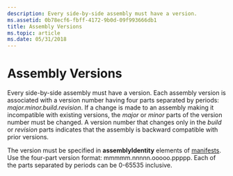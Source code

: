 ```yaml
---
description: Every side-by-side assembly must have a version.
ms.assetid: 0b78ecf6-fbff-4172-9b0d-09f993666db1
title: Assembly Versions
ms.topic: article
ms.date: 05/31/2018
---
```


# Assembly Versions

Every side-by-side assembly must have a version. Each assembly version is associated with a version number having four parts separated by periods: *major.minor.build.revision*. If a change is made to an assembly making it incompatible with existing versions, the *major* or *minor* parts of the version number must be changed. A version number that changes only in the *build* or *revision* parts indicates that the assembly is backward compatible with prior versions.

The version must be specified in **assemblyIdentity** elements of [manifests](manifests.md). Use the four-part version format: mmmmm.nnnnn.ooooo.ppppp. Each of the parts separated by periods can be 0-65535 inclusive.

 

 



